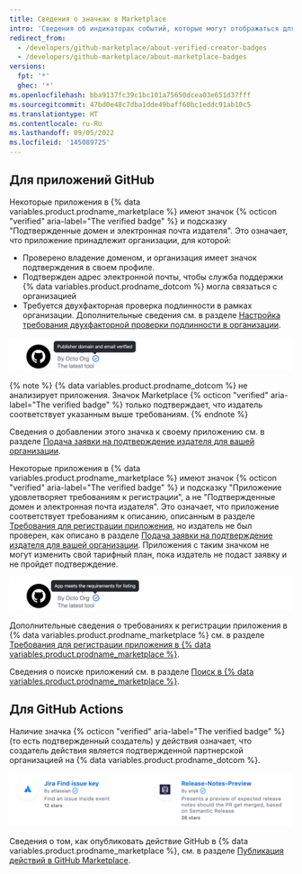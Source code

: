 ```yaml
---
title: Сведения о значках в Marketplace
intro: 'Сведения об индикаторах событий, которые могут отображаться для некоторых списков приложений и действий в {% data variables.product.prodname_marketplace %}.'
redirect_from:
  - /developers/github-marketplace/about-verified-creator-badges
  - /developers/github-marketplace/about-marketplace-badges
versions:
  fpt: '*'
  ghec: '*'
ms.openlocfilehash: bba9137fc39c1bc101a75650dcea03e651d37fff
ms.sourcegitcommit: 47bd0e48c7dba1dde49baff60bc1eddc91ab10c5
ms.translationtype: HT
ms.contentlocale: ru-RU
ms.lasthandoff: 09/05/2022
ms.locfileid: '145089725'
---
```

## Для приложений GitHub

Некоторые приложения в {% data variables.product.prodname_marketplace %} имеют значок {% octicon "verified" aria-label="The verified badge" %} и подсказку "Подтвержденные домен и электронная почта издателя". Это означает, что приложение принадлежит организации, для которой:

- Проверено владение доменом, и организация имеет значок подтверждения в своем профиле.
- Подтвержден адрес электронной почты, чтобы служба поддержки {% data variables.product.prodname_dotcom %} могла связаться с организацией
- Требуется двухфакторная проверка подлинности в рамках организации. Дополнительные сведения см. в разделе [Настройка требования двухфакторной проверки подлинности в организации](/organizations/keeping-your-organization-secure/requiring-two-factor-authentication-in-your-organization).

![Значок Marketplace для приложений GitHub](/assets/images/marketplace/apps-with-verified-publisher-badge-tooltip.png)

{% note %} {% data variables.product.prodname_dotcom %} не анализирует приложения. Значок Marketplace {% octicon "verified" aria-label="The verified badge" %} только подтверждает, что издатель соответствует указанным выше требованиям.
{% endnote %}

Сведения о добавлении этого значка к своему приложению см. в разделе [Подача заявки на подтверждение издателя для вашей организации](/developers/github-marketplace/applying-for-publisher-verification-for-your-organization).

Некоторые приложения в {% data variables.product.prodname_marketplace %} имеют значок {% octicon "verified" aria-label="The verified badge" %} и подсказку "Приложение удовлетворяет требованиям к регистрации", а не "Подтвержденные домен и электронная почта издателя". Это означает, что приложение соответствует требованиям к описанию, описанным в разделе [Требования для регистрации приложения](/developers/github-marketplace/requirements-for-listing-an-app), но издатель не был проверен, как описано в разделе [Подача заявки на подтверждение издателя для вашей организации](/developers/github-marketplace/applying-for-publisher-verification-for-your-organization). Приложения с таким значком не могут изменить свой тарифный план, пока издатель не подаст заявку и не пройдет подтверждение.

![Значок Marketplace для приложений GitHub](/assets/images/marketplace/apps-with-unverified-publisher-badge-tooltip.png)

Дополнительные сведения о требованиях к регистрации приложения в {% data variables.product.prodname_marketplace %} см. в разделе [Требования для регистрации приложения в {% data variables.product.prodname_marketplace %}](/marketplace/getting-started/requirements-for-listing-an-app-on-github-marketplace/).

Сведения о поиске приложений см. в разделе [Поиск в {% data variables.product.prodname_marketplace %}](/search-github/searching-on-github/searching-github-marketplace).

## Для GitHub Actions 

Наличие значка {% octicon "verified" aria-label="The verified badge" %} (то есть подтвержденный создатель) у действия означает, что создатель действия является подтвержденной партнерской организацией на {% data variables.product.prodname_dotcom %}.

![Значок подтвержденного создателя на GitHub Actions](/assets/images/marketplace/verified-creator-badge-for-actions.png)

Сведения о том, как опубликовать действие GitHub в {% data variables.product.prodname_marketplace %}, см. в разделе [Публикация действий в GitHub Marketplace](/actions/creating-actions/publishing-actions-in-github-marketplace).

